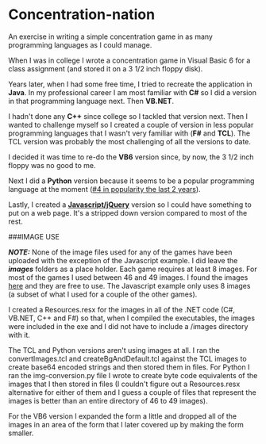 # Concentration-nation
An exercise in writing a simple concentration game in as many programming languages as I could manage.

When I was in college I wrote a concentration game in Visual Basic 6 for a class assignment (and stored it on a 3 1/2 
inch floppy disk).

Years later, when I had some free time, I tried to recreate the application in **Java**. In my professional career I am most
familiar with **C#** so I did a version in that programming language next. Then **VB.NET**.

I hadn't done any **C++** since college so I tackled that version next. Then I wanted to challenge myself so I created a couple of version in less popular programming languages that I wasn't very familiar with (**F#** and **TCL**). The TCL version was probably the most challenging of all the versions to date.

I decided it was time to re-do the **VB6** version since, by now, the 3 1/2 inch floppy was no good to me. 

Next I did a **Python** version because it seems to be a popular programming language at the moment ([#4 in popularity the last 2 years](http://spectrum.ieee.org/static/interactive-the-top-programming-languages-2015#index/2015/1/1/1/1/1/50/1/50/1/50/1/30/1/30/1/30/1/20/1/20/1/5/1/5/1/20/1/100/)).

Lastly, I created a [**Javascript/jQuery**](http://dantheman.net23.net/Concentration.html) version so I could have something to put on a web page. It's a stripped down version
compared to most of the rest.

###IMAGE USE

**_NOTE:_** None of the image files used for any of the games have been uploaded with the exception of the Javascript example.
I did leave the **_images_** folders as a place holder. Each game requires at least 8 images. For most of the games I used between 46 and 49 images. I found the images [here](http://www.iconarchive.com/artist/martin-berube.html) and they are free to use. The Javascript example only uses 8 images (a subset of what I used for a couple of the other games). 

I created a Resources.resx for the images in all of the .NET code (C#, VB.NET, C++ and F#) so that, when I compiled the executables, the images were included in the exe and I did not have to include a /images directory with it.

The TCL and Python versions aren't using images at all. I ran the convertImages.tcl and createBgAndDefault.tcl against the TCL images to create base64 encoded strings and then stored them in files. For Python I ran the img-conversion.py file I wrote to create byte code equivalents of the images that I then stored in files (I couldn't figure out a Resources.resx alternative for either of them and I guess a couple of files that represent the images is better than an entire directory of 46 to 49 images).

For the VB6 version I expanded the form a little and dropped all of the images in an area of the form that I later covered up by making the form smaller.
